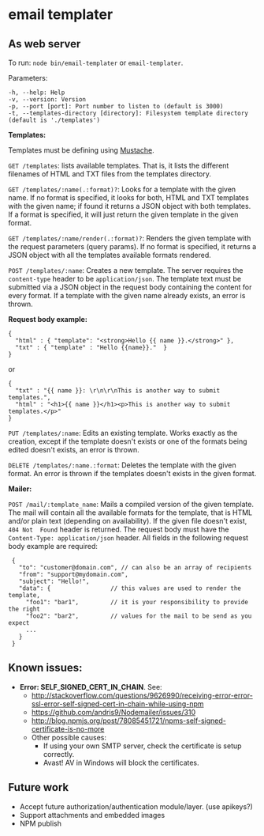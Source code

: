 email templater
===

## As web server

To run: 
`node bin/email-templater` or `email-templater`.

Parameters: 
```
-h, --help: Help
-v, --version: Version
-p, --port [port]: Port number to listen to (default is 3000)
-t, --templates-directory [directory]: Filesystem template directory (default is './templates')
```

**Templates:**

Templates must be defining using [Mustache](https://github.com/janl/mustache.js).

`GET /templates`: lists available templates. That is, it lists the different filenames of HTML and TXT files from the
templates directory.

`GET /templates/:name(.:format)?`: Looks for a template with the given name. If no format is specified, it looks for 
both, HTML and TXT templates with the given name; if found it returns a JSON object with both templates. If a format is
specified, it will just return the given template in the given format.

`GET /templates/:name/render(.:format)?`: Renders the given template with the request parameters (query params). If no 
format is specified, it returns a JSON object with all the templates available formats rendered.

`POST /templates/:name`: Creates a new template. The server requires the `content-type` header to be 
 `application/json`. The template text must be submitted via a JSON object in the request body containing the content 
 for every format. If a template with the given name already exists, an error is thrown.
 
 **Request body example:**
 
 ```
 { 
   "html" : { "template": "<strong>Hello {{ name }}.</strong>" },
   "txt" : { "template" : "Hello {{name}}."  }   
 }
 ```
 or
 ```
 { 
   "txt" : "{{ name }}: \r\n\r\nThis is another way to submit templates.", 
   "html" : "<h1>{{ name }}</h1><p>This is another way to submit templates.</p>" 
 }
 ```

`PUT /templates/:name`: Edits an existing template. Works exactly as the creation, except if the template doesn't exists 
or one of the formats being edited doesn't exists, an error is thrown.

`DELETE /templates/:name.:format`: Deletes the template with the given format. An error is thrown if the templates doesn't 
exists in the given format.

**Mailer:**

`POST /mail/:template_name`: Mails a compiled version of the given template. The mail will contain all the available formats 
 for the template, that is HTML and/or plain text (depending on availability). If the given file doesn't exist, `404 Not 
  Found` header is returned. The request body must have the `Content-Type: application/json` header. All fields in the 
  following request body example are required:
  
```
 { 
   "to": "customer@domain.com", // can also be an array of recipients
   "from": "support@mydomain.com",
   "subject": "Hello!",
   "data": {                 // this values are used to render the template,
     "foo1": "bar1",         // it is your responsibility to provide the right
     "foo2": "bar2",         // values for the mail to be send as you expect
     ...
   }
 }
```

## Known issues:
 - **Error: SELF_SIGNED_CERT_IN_CHAIN**. See:
     - http://stackoverflow.com/questions/9626990/receiving-error-error-ssl-error-self-signed-cert-in-chain-while-using-npm
     - https://github.com/andris9/Nodemailer/issues/310
     - http://blog.npmjs.org/post/78085451721/npms-self-signed-certificate-is-no-more
     - Other possible causes:
         - If using your own SMTP server, check the certificate is setup correctly.
         - Avast! AV in Windows will block the certificates.

## Future work

- Accept future authorization/authentication module/layer. (use apikeys?)
- Support attachments and embedded images
- NPM publish
